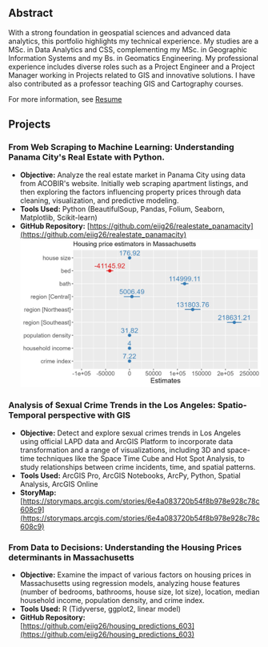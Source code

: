 ## Abstract
With a strong foundation in geospatial sciences and advanced data analytics, this portfolio highlights my technical experience. My studies are a MSc. in Data Analytics and CSS, complementing my MSc. in Geographic Information Systems and my Bs. in Geomatics Engineering. My professional experience includes diverse roles such as a Project Engineer and a Project Manager working in Projects related to GIS and innovative solutions.  I have also contributed as a professor teaching GIS and Cartography courses.

For more information, see [Resume](https://drive.google.com/file/d/19Yxv4q5yEca0VEZEWTHPy45aKVEE-RP-/view?usp=sharing)

## Projects
### From Web Scraping to Machine Learning: Understanding Panama City's Real Estate with Python.
-	**Objective:** Analyze the real estate market in Panama City using data from ACOBIR's website. Initially web scraping apartment listings, and then exploring the factors influencing property prices through data cleaning, visualization, and predictive modeling.
-	**Tools Used:** Python (BeautifulSoup, Pandas, Folium, Seaborn, Matplotlib, Scikit-learn)
-	**GitHub Repository:** [https://github.com/eiig26/realestate_panamacity](https://github.com/eiig26/realestate_panamacity)
![Predictors](assets/img/estimators_plot_v2.jpg)

### Analysis of Sexual Crime Trends in the Los Angeles: Spatio-Temporal perspective with GIS
- **Objective:** Detect and explore sexual crimes trends in Los Angeles using official LAPD data and ArcGIS Platform to incorporate data transformation and a range of visualizations, including 3D and space-time techniques like the Space Time Cube and Hot Spot Analysis, to study relationships between crime incidents, time, and spatial patterns.
- **Tools Used:** ArcGIS Pro, ArcGIS Notebooks, ArcPy, Python, Spatial Analysis, ArcGIS Online
- **StoryMap:** [https://storymaps.arcgis.com/stories/6e4a083720b54f8b978e928c78c608c9](https://storymaps.arcgis.com/stories/6e4a083720b54f8b978e928c78c608c9)

### From Data to Decisions: Understanding the Housing Prices determinants in Massachusetts
- **Objective:** Examine the impact of various factors on housing prices in Massachusetts using regression models, analyzing house features (number of bedrooms, bathrooms, house size, lot size), location, median household income, population density, and crime index.
- **Tools Used:** R (Tidyverse, ggplot2, linear model)
- **GitHub Repository:** [https://github.com/eiig26/housing_predictions_603](https://github.com/eiig26/housing_predictions_603)
